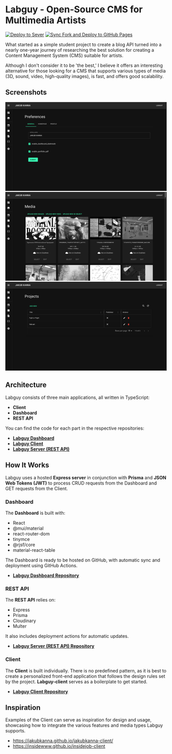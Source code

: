 # Labguy - Open-Source CMS for Multimedia Artists

[![Deploy to Sever](https://github.com/jakubkanna/labguy-server/actions/workflows/deploy.yml/badge.svg)](https://github.com/jakubkanna/labguy-server/actions/workflows/deploy.yml) [![Sync Fork and Deploy to GitHub Pages](https://github.com/jakubkanna/labguy-dashboard/actions/workflows/sync.yml/badge.svg)](https://github.com/jakubkanna/labguy-dashboard/actions/workflows/sync.yml)

What started as a simple student project to create a blog API turned into a nearly one-year journey of researching the best solution for creating a Content Management System (CMS) suitable for artists.

Although I don't consider it to be 'the best,' I believe it offers an interesting alternative for those looking for a CMS that supports various types of media (3D, sound, video, high-quality images), is fast, and offers good scalability.

## Screenshots

![Screenshot 1](assets/Screenshot%202024-12-29%20at%2018.34.58.png)
![Screenshot 2](assets/Screenshot%202024-12-29%20at%2018.35.30.png)
![Screenshot 3](assets/Screenshot%202024-12-29%20at%2018.35.47.png)

## Architecture

Labguy consists of three main applications, all written in TypeScript:
- **Client**
- **Dashboard**
- **REST API**

You can find the code for each part in the respective repositories:

- [**Labguy Dashboard**](https://github.com/jakubkanna/labguy-dashboard.git)
- [**Labguy Client**](https://github.com/jakubkanna/labguy-client.git)
- [**Labguy Server (REST API)**](https://github.com/jakubkanna/labguy-server.git)

## How It Works

Labguy uses a hosted **Express server** in conjunction with **Prisma** and **JSON Web Tokens (JWT)** to process CRUD requests from the Dashboard and GET requests from the Client.

### Dashboard

The **Dashboard** is built with:
- React
- @mui/material
- react-router-dom
- tinymce
- @rjsf/core
- material-react-table

The Dashboard is ready to be hosted on GitHub, with automatic sync and deployment using GitHub Actions.

- [**Labguy Dashboard Repository**](https://github.com/jakubkanna/labguy-dashboard.git)

### REST API

The **REST API** relies on:
- Express
- Prisma
- Cloudinary
- Multer

It also includes deployment actions for automatic updates.

- [**Labguy Server (REST API) Repository**](https://github.com/jakubkanna/labguy-server.git)

### Client

The **Client** is built individually. There is no predefined pattern, as it is best to create a personalized front-end application that follows the design rules set by the project. **Labguy-client** serves as a boilerplate to get started.

- [**Labguy Client Repository**](https://github.com/jakubkanna/labguy-client.git)

## Inspiration

Examples of the Client can serve as inspiration for design and usage, showcasing how to integrate the various features and media types Labguy supports.

- https://jakubkanna.github.io/jakubkanna-client/
- https://insidewww.github.io/insidejob-client

